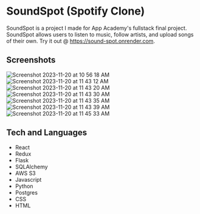 # SoundSpot (Spotify Clone)

SoundSpot is a project I made for App Academy's fullstack final project. SoundSpot allows users to listen to music, follow artists, and upload songs of their own. Try it out @ https://sound-spot.onrender.com.

## Screenshots
![Screenshot 2023-11-20 at 10 56 18 AM](https://github.com/Edward932/mod7-spotifly-clone/assets/110267218/93e862a6-b733-4729-9e11-3a92d6cf0b50)
![Screenshot 2023-11-20 at 11 43 12 AM](https://github.com/Edward932/mod7-spotifly-clone/assets/110267218/b4b26137-86af-4043-87e6-ee5d6faf12e3)
![Screenshot 2023-11-20 at 11 43 20 AM](https://github.com/Edward932/mod7-spotifly-clone/assets/110267218/11a015d0-a000-40cb-82da-87d539461f29)
![Screenshot 2023-11-20 at 11 43 30 AM](https://github.com/Edward932/mod7-spotifly-clone/assets/110267218/7ede803f-944a-40e4-ba62-b92ffddd1bc1)
![Screenshot 2023-11-20 at 11 43 35 AM](https://github.com/Edward932/mod7-spotifly-clone/assets/110267218/e39bf8aa-c759-4729-8e1d-b7612f0e5b42)
![Screenshot 2023-11-20 at 11 43 39 AM](https://github.com/Edward932/mod7-spotifly-clone/assets/110267218/2c01c105-5bbc-4a9f-ac00-92fa50b6a33e)
![Screenshot 2023-11-20 at 11 45 33 AM](https://github.com/Edward932/mod7-spotifly-clone/assets/110267218/4dd6ef7e-14e9-4322-ae45-2233e2f31faa)

## Tech and Languages

* React
* Redux
* Flask
* SQLAlchemy
* AWS S3
* Javascript
* Python
* Postgres
* CSS
* HTML
